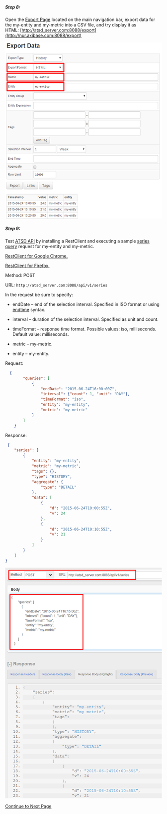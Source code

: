 ##### Step 8:

Open the [Export Page](https://axibase.com/products/axibase-time-series-database/exporting-data/data-export/) located on the main navigation bar, export data for the my-entity and my-metric into a CSV file, and try display it as HTML: [http://atsd_server.com:8088/export](http://nur.axibase.com:8088/export)

![](resources/hello_world_export1.png)

##### Step 9:

Test [ATSD API](/docs/api/README.md) by installing a RestClient and executing a sample [series query](../api/data/series/query.md) request for my-entity and my-metric.

[RestClient for Google Chrome.](https://chrome.google.com/webstore/detail/postman-rest-client/fdmmgilgnpjigdojojpjoooidkmcomcm?hl=en)

[RestClient for Firefox.](https://addons.mozilla.org/ru/firefox/addon/restclient/)

Method: POST

URL: `http://atsd_server.com:8088/api/v1/series`

In the request be sure to specify:

* endDate – end of the selection interval. Specified in ISO format or using [endtime](/docs/end-time-syntax.md) syntax.

* interval – duration of the selection interval. Specified as unit and count.

* timeFormat – response time format. Possible values: iso, milliseconds. Default value: milliseconds.

* metric – my-metric.

* entity – my-entity.

Request:

```json
  {
        "queries": [
            {
                "endDate": "2015-06-24T16:00:00Z",
                "interval": {"count": 1, "unit": "DAY"},
                "timeFormat": "iso",
                "entity": "my-entity",
                "metric": "my-metric"
            }
        ]
    }
```

Response:

```json
 {
    "series": [
        {
            "entity": "my-entity",
            "metric": "my-metric",
            "tags": {},
            "type": "HISTORY",
            "aggregate": {
                "type": "DETAIL"
            },
            "data": [
                {
                    "d": "2015-06-24T10:00:55Z",
                    "v": 24
                },
                {
                    "d": "2015-06-24T10:10:55Z",
                    "v": 21
                }
            ]
        }
    ]
}
```

![](resources/hello_world_api1.png)

[Continue to Next Page](getting-started-4.md)
